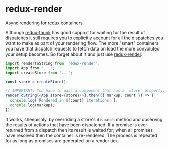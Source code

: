 # redux-render

Async rendering for [redux] containers.

Although [redux-thunk] has good support for waiting for the result of dispatches it still requires you to explicitly account for all the dispatches you want to make as part of your rendering flow. The more "smart" containers you have that dispatch requests to fetch data on load the more convoluted your setup becomes. So forget about it and just use [redux-render].

```javascript
import renderToString from 'redux-render';
import App from '...';
import createStore from '...';

const store = createStore();

// IMPORTANT: You have to pass a component that has a `store` property.
renderToString(<App store={store}/>).then(({ markup, count }) => {
  console.log(`Rendered in ${count} iterations.`);
  console.log(markup);
});
```

It works, sheepishly, by overriding a store's `dispatch` method and observing the results of actions that have been dispatched. If a promise is ever returned from a dispatch then its result is waited for; when all promises have resolved then the container is re-rendered. The process is repeated for as long as promises are generated on a render tick.

[redux]: https://github.com/gaearon/redux
[redux-thunk]: https://github.com/gaearon/redux-thunk
[redux-render]: https://github.com/izaakschroeder/redux-render
